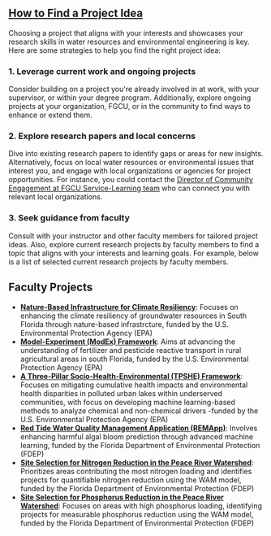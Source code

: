 ## [How to Find a Project Idea](https://aselshall.github.io/rm/hw/topics)
Choosing a project that aligns with your interests and showcases your research skills in water resources and environmental engineering is key. Here are some strategies to help you find the right project idea:

### 1. Leverage current work and ongoing projects
Consider building on a project you're already involved in at work, with your supervisor, or within your degree program. Additionally, explore ongoing projects at your organization, FGCU, or in the community to find ways to enhance or extend them.

### 2. Explore research papers and local concerns
Dive into existing research papers to identify gaps or areas for new insights. Alternatively, focus on local water resources or environmental issues that interest you, and engage with local organizations or agencies for project opportunities. For instance, you could contact the [Director of Community Engagement at FGCU Service-Learning team](https://www.fgcu.edu/studentlife/servicelearning/aboutus#OurTeam) who can connect you with relevant local organizations.

### 3. Seek guidance from faculty
Consult with your instructor and other faculty members for tailored project ideas. Also, explore current research projects by faculty members to find a topic that aligns with your interests and learning goals. For example, below is a list of selected current research projects by faculty members.

## Faculty Projects
- **[Nature-Based Infrastructure for Climate Resiliency](https://github.com/aselshall/rm/blob/main/hw/projects/p1.md)**: Focuses on enhancing the climate resiliency of groundwater resources in South Florida through nature-based infrastrcture, funded by the U.S. Environmental Protection Agency (EPA)
- **[Model-Experiment (ModEx) Framework](https://github.com/aselshall/rm/blob/main/hw/projects/p2.md)**: Aims at advancing the understanding of fertilizer and pesticide reactive transport in rural agricultural areas in south Florida, funded by the U.S. Environmental Protection Agency (EPA)
- **[A Three-Pillar Socio-Health-Environmental (TPSHE) Framework](https://github.com/aselshall/rm/blob/main/hw/projects/p3.md)**: Focuses on mitigating cumulative health impacts and environmental health disparities in polluted urban lakes within underserved communities, with focus on developing machine learning-based methods to analyze chemical and non-chemical drivers -funded by the U.S. Environmental Protection Agency (EPA)
- **[Red Tide Water Quality Management Application (REMApp)](https://github.com/aselshall/rm/blob/main/hw/projects/p4.md)**: Involves enhancing harmful algal bloom prediction through advanced machine learning, funded by the Florida Department of Environmental Protection (FDEP)
- **[Site Selection for Nitrogen Reduction in the Peace River Watershed](https://github.com/aselshall/rm/blob/main/hw/projects/p5.md)**: Prioritizes areas contributing the most nitrogen loading and identifies projects for quantifiable nitrogen reduction using the WAM model, funded by the Florida Department of Environmental Protection (FDEP)
- **[Site Selection for Phosphorus Reduction in the Peace River Watershed](https://github.com/aselshall/rm/blob/main/hw/projects/p6.md)**: Focuses on areas with high phosphorus loading, identifying projects for measurable phosphorus reduction using the WAM model, funded by the Florida Department of Environmental Protection (FDEP)  
